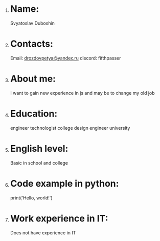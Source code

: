 1. # Name:
   Svyatoslav Duboshin

2. # Contacts:
   Email: drozdovpetya@yandex.ru
   discord: fifthpasser

3. # About me:
   I want to gain new experience in js and may be to change my old job

4. # Education:
   engineer technologist college
   design engineer university

5. # English level:
   Basic in school and college
   
6. # Code example in python:
   print('Hello, world!')

7. # Work experience in IT:
   Does not have experience in IT
